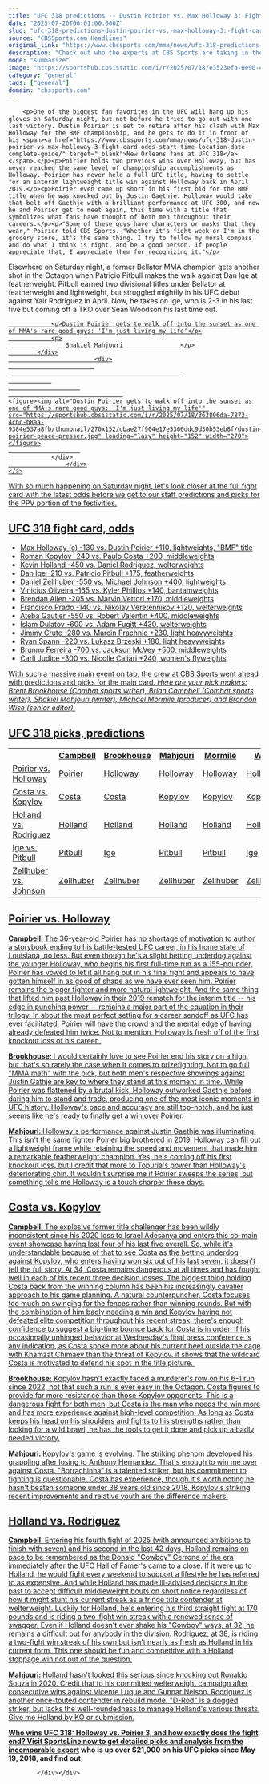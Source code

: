 ```yaml
---
title: "UFC 318 predictions -- Dustin Poirier vs. Max Holloway 3: Fight card, odds, prelims, preview, expert picks"
date: "2025-07-20T00:01:00.000Z"
slug: "ufc-318-predictions-dustin-poirier-vs.-max-holloway-3:-fight-card-odds-prelims-preview-expert-picks"
source: "CBSSports.com Headlines"
original_link: "https://www.cbssports.com/mma/news/ufc-318-predictions-dustin-poirier-vs-max-holloway-3-fight-card-odds-prelims-preview-expert-picks/"
description: "Check out who the experts at CBS Sports are taking in the BMF title bout in New Orleans on Saturday"
mode: "summarize"
image: "https://sportshub.cbsistatic.com/i/r/2025/07/18/e3523efa-0e90-40a8-ba47-f4b88eb183a2/thumbnail/1200x675/58f612a06113155cddf2a6d24b135958/holloway-poirier-3-presser.jpg"
category: "general"
tags: ["general"]
domain: "cbssports.com"
---
```

<div id="readability-page-1" class="page"><div>
        
        
                            
                
        <p>One of the biggest fan favorites in the UFC will hang up his gloves on Saturday night, but not before he tries to go out with one last victory. Dustin Poirier is set to retire after his clash with Max Holloway for the BMF championship, and he gets to do it in front of his <span><a href="https://www.cbssports.com/mma/news/ufc-318-dustin-poirier-vs-max-holloway-3-fight-card-odds-start-time-location-date-complete-guide/" target="_blank">New Orleans fans at UFC 318</a></span>.</p><p>Poirier holds two previous wins over Holloway, but has never reached the same level of championship accomplishments as Holloway. Poirier has never held a full UFC title, having to settle for an interim lightweight title win against Holloway back in April 2019.</p><p>Poirier even came up short in his first bid for the BMF title when he was knocked out by Justin Gaethje. Holloway would take that belt off Gaethje with a brilliant performance at UFC 300, and now he and Poirier get to meet again, this time with a title that symbolizes what fans have thought of both men throughout their careers.</p><p>"Some of these guys have characters or masks that they wear," Poirier told CBS Sports. "Whether it's fight week or I'm in the grocery store, it's the same thing. I try to follow my moral compass and do what I think is right, and be a good person. If people appreciate that, I appreciate them for recognizing it."</p>
        

<p>Elsewhere on Saturday night, a former Bellator MMA champion gets another shot in the Octagon when Patricio Pitbull makes the walk against Dan Ige at featherweight. Pitbull earned two divisional titles under Bellator at featherweight and lightweight, but struggled mightily in his UFC debut against Yair Rodriguez in April. Now, he takes on Ige, who is 2-3 in his last five but coming off a TKO over Sean Woodson his last time out.</p><a href="https://www.cbssports.com/mma/news/dustin-poirier-gets-to-walk-off-into-the-sunset-as-one-of-mmas-rare-good-guys-im-just-living-my-life/" target="_blank">
        <div>
            <div>
                
                <p>Dustin Poirier gets to walk off into the sunset as one of MMA's rare good guys: 'I'm just living my life'</p>
                <p>
                    Shakiel Mahjouri                </p>
            </div>
                            <div>
                            
                                                    
                
                        
                                    
    <figure><img alt="Dustin Poirier gets to walk off into the sunset as one of MMA's rare good guys: 'I'm just living my life'" src="https://sportshub.cbsistatic.com/i/r/2025/07/18/363806da-7873-4cbc-b8aa-9384e537a8fb/thumbnail/270x152/dbae27f904e17e5366ddc9d30b53eb8f/dustin-poirier-peace-presser.jpg" loading="lazy" height="152" width="270"></figure>
                        
                </div>
                    </div>
    </a>
<p>With so much happening on Saturday night, let's look closer at the full fight card with the latest odds before we get to our staff predictions and picks for the PPV portion of the festivities.</p><h2>UFC 318 fight card, odds</h2><ul><li>Max Holloway (c) -130 vs. Dustin Poirier +110, lightweights, "BMF" title<br></li><li>Roman Kopylov -240 vs. Paulo Costa +200, middleweights</li><li>Kevin Holland -450 vs. Daniel Rodriguez, welterweights</li><li>Dan Ige -210 vs. Patricio Pitbull +175, featherweights</li><li>Daniel Zellhuber -550 vs. Michael Johnson +400, lightweights</li><li>Vinicius Oliveira -165 vs. Kyler Phillips +140, bantamweights</li><li>Brendan Allen -205 vs. Marvin Vettori +170, middleweights</li><li>Francisco Prado -140 vs. Nikolay Veretennikov +120, welterweights</li><li>Ateba Gautier -550 vs. Robert Valentin +400, middleweights</li><li>Islam Dulatov -600 vs. Adam Fugitt +430, welterweights</li><li>Jimmy Crute -280 vs. Marcin Prachnio +230, light heavyweights</li><li>Ryan Spann -220 vs. Lukasz Brzeski +180, light heavyweights</li><li>Brunno Ferreira -700 vs. Jackson McVey +500, middleweights</li><li>Carli Judice -300 vs. Nicolle Caliari +240, women's flyweights</li></ul><p>With such a massive main event on tap, the crew at CBS Sports went ahead with predictions and picks for the main card.&nbsp;<em>Here are your pick makers: Brent Brookhouse (Combat sports writer), Brian Campbell (Combat sports writer), Shakiel Mahjouri (writer), Michael Mormile (producer) and Brandon Wise (senior editor).</em></p>
        

<h2>UFC 318 picks, predictions</h2><table data-title="7x6 Table"><tbody><tr><th><br>   </th><th>Campbell</th><th>Brookhouse</th><th>Mahjouri</th><th>Mormile</th><th>Wise</th></tr><tr><td>Poirier vs. Holloway</td><td>Poirier</td><td>Holloway</td><td>Holloway</td><td>Holloway</td><td>Holloway</td></tr><tr><td>Costa vs. Kopylov</td><td>Costa</td><td>Costa</td><td>Kopylov</td><td>Kopylov</td><td>Kopylov</td></tr><tr><td>Holland vs. Rodriguez</td><td>Holland</td><td>Holland</td><td>Holland</td><td>Holland</td><td>Holland</td></tr><tr><td>Ige vs. Pitbull</td><td>Pitbull</td><td>Ige</td><td>Pitbull</td><td>Pitbull</td><td>Ige</td></tr><tr><td>Zellhuber vs. Johnson</td><td>Zellhuber</td><td>Zellhuber</td><td>Zellhuber</td><td>Zellhuber</td><td>Zellhuber</td></tr></tbody></table><h2>Poirier vs. Holloway</h2><p><strong>Campbell:&nbsp;</strong>The 36-year-old Poirier has no shortage of motivation to author a storybook ending to his battle-tested UFC career, in his home state of Louisiana, no less. But even though he's a slight betting underdog against the younger Holloway, who begins his first full-time run as a 155-pounder, Poirier has vowed to let it all hang out in his final fight and appears to have gotten himself in as good of shape as we have ever seen him. Poirier remains the bigger fighter and more natural lightweight. And the same thing that lifted him past Holloway in their 2019 rematch for the interim title -- his edge in punching power -- remains a major part of the equation in their trilogy. In about the most perfect setting for a career sendoff as UFC has ever facilitated, Poirier will have the crowd and the mental edge of having already defeated him twice. Not to mention, Holloway is fresh off of the first knockout loss of his career.&nbsp;</p><p><strong>Brookhouse: </strong>I would certainly love to see Poirier end his story on a high, but that's so rarely the case when it comes to prizefighting. Not to go full "MMA math" with the pick, but both men's respective showings against Justin Gathje are key to where they stand at this moment in time. While Poirier was flattened by a brutal kick, Holloway outworked Gaethje before daring him to stand and trade, producing one of the most iconic moments in UFC history. Holloway's pace and accuracy are still top-notch, and he just seems like he's ready to finally get a win over Poirier.</p><p><strong>Mahjouri: </strong>Holloway's performance against Justin Gaethje was illuminating. This isn't the same fighter Poirier big brothered in 2019. Holloway can fill out a lightweight frame while retaining the speed and movement that made him a remarkable featherweight champion. Yes, he's coming off his first knockout loss, but I credit that more to Topuria's power than Holloway's deteriorating chin. It wouldn't surprise me if Poirier sweeps the series, but something tells me Holloway is a touch sharper these days.</p>
        

<h2>Costa vs. Kopylov</h2><p><strong>Campbell:&nbsp;</strong>The explosive former title challenger has been wildly inconsistent since his 2020 loss to Israel Adesanya and enters this co-main event showcase having lost four of his last five overall. So, while it's understandable because of that to see Costa as the betting underdog against Kopylov, who enters having won six out of his last seven, it doesn't tell the full story. At 34, Costa remains dangerous at all times and has fought well in each of his recent three decision losses. The biggest thing holding Costa back from the winning column has been his increasingly cavalier approach to his game planning. A natural counterpuncher, Costa focuses too much on swinging for the fences rather than winning rounds. But with the combination of him badly needing a win and Kopylov having not defeated elite competition throughout his recent streak, there's enough confidence to suggest a big-time bounce back for Costa is in order. If his occasionally unhinged behavior at Wednesday's final press conference is any indication, as Costa spoke more about his current beef outside the cage with Khamzat Chimaev than the threat of Kopylov, it shows that the wildcard Costa is motivated to defend his spot in the title picture.&nbsp;</p><p><strong>Brookhouse:</strong> Kopylov hasn't exactly faced a murderer's row on his 6-1 run since 2022, not that such a run is ever easy in the Octagon. Costa figures to provide far more resistance than those Kopylov opponents. This is a dangerous fight for both men, but Costa is the man who needs the win more and has more experience against high-level competition. As long as Costa keeps his head on his shoulders and fights to his strengths rather than looking for a wild brawl, he has the tools to get it done and pick up a badly needed victory.</p><p><strong>Mahjouri:&nbsp;</strong>Kopylov's game is evolving. The striking phenom developed his grappling after losing to Anthony Hernandez. That's enough to win me over against Costa. "Borrachinha" is a talented striker, but his commitment to fighting is questionable. Costa has experience, though it's worth noting he hasn't beaten someone under 38 years old since 2018. Kopylov's striking, recent improvements and relative youth are the difference makers.</p>
        

<h2>Holland vs. Rodriguez</h2><p><strong>Campbell:&nbsp;</strong>Entering his fourth fight of 2025 (with announced ambitions to finish with seven) and his second in the last 42 days, Holland remains on pace to be remembered as the Donald "Cowboy" Cerrone of the era immediately after the UFC Hall of Famer's came to a close. If it were up to Holland, he would fight every weekend to support a lifestyle he has referred to as expensive. And while Holland has made ill-advised decisions in the past to accept difficult middleweight bouts on short notice regardless of how it might stunt his current streak as a fringe title contender at welterweight. Luckily for Holland, he's entering his third straight fight at 170 pounds and is riding a two-fight win streak with a renewed sense of swagger. Even if Holland doesn't ever shake his "Cowboy" ways, at 32, he remains a difficult out for anybody in the division. Rodriguez, at 38, is riding a two-fight win streak of his own but isn't nearly as fresh as Holland in his current form. This one should be fun and competitive with a Holland stoppage win not out of the question.</p><p><strong>Mahjouri:&nbsp;</strong>Holland hasn't looked this serious since knocking out Ronaldo Souza in 2020. Credit that to his committed welterweight campaign after consecutive wins against Vicente Luque and Gunnar Nelson. Rodriguez is another once-touted contender in rebuild mode. "D-Rod" is a dogged striker, but lacks the well-roundedness to manage Holland's various threats. Give me Holland by KO or submission.</p><p><strong>Who wins UFC 318: Holloway vs. Poirier 3, and how exactly does the fight end?&nbsp;<a href="https://www.sportsline.com/insiders/ufc-318-odds-picks-seasoned-mma-analyst-reveals-selections-for-holloway-vs-poirier-and-other-new-orleans-matchups-on-july-19/#ttag=07192025_agg_cbssports_picks_ufc_mma_kylemarleyexpert_UFC318HollowayPoirier" target="_blank">Visit SportsLine now to get detailed picks and analysis from the incomparable expert</a>&nbsp;who is up over $21,000 on his UFC picks since May 19, 2018, and find out.</strong></p>
        




        
            </div></div>